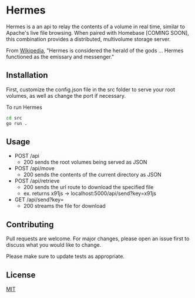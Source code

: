 # Hermes

Hermes is a an api to relay the contents of a volume in real time, similar to Apache's live file browsing. When paired with Homebase [COMING SOON], this combination provides a distributed, multivolume storage server.

From [Wikipedia](https://en.wikipedia.org/wiki/Hermes), "Hermes is considered the herald of the gods ... Hermes functioned as the emissary and messenger."

## Installation

First, customize the config.json file in the src folder to serve your root volumes, as well as change the port if necessary.

To run Hermes

```bash
cd src
go run .
```

## Usage

- POST /api
  - 200 sends the root volumes being served as JSON
- POST /api/move
  - 200 sends the contents of the current directory as JSON
- POST /api/retrieve
  - 200 sends the url route to download the specified file
  - ex. returns x91js -> localhost:5000/api/send?key=x91js
- GET /api/send?key=
  - 200 streams the file for download

## Contributing
Pull requests are welcome. For major changes, please open an issue first to discuss what you would like to change.

Please make sure to update tests as appropriate.

## License
[MIT](https://choosealicense.com/licenses/mit/)
